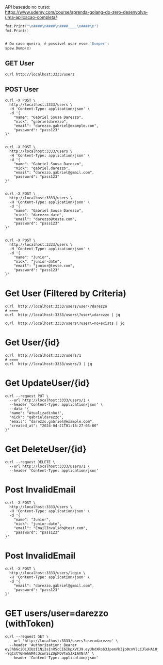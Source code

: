 API baseado no curso:  
https://www.udemy.com/course/aprenda-golang-do-zero-desenvolva-uma-aplicacao-completa/  


```go
fmt.Print("\n####\n####\n####____\n####\n")
fmt.Print()


# Ou caso queira, é possivel usar esse 'Dumper': 
spew.Dump(x)
```




## GET User
```shell
curl http://localhost:3333/users
```


## POST User
```shell
curl -X POST \
  http://localhost:3333/users \
  -H 'Content-Type: application/json' \
  -d '{
    "name": "Gabriel Sousa Darezzo",
    "nick": "gabrieldarezzo",
    "email": "darezzo.gabriel@example.com",
    "password": "pass123"
}'


curl -X POST \
  http://localhost:3333/users \
  -H 'Content-Type: application/json' \
  -d '{
    "name": "Gabriel Sousa Darezzo",
    "nick": "gabriel.darezzo",
    "email": "darezzo.gabriel@gmail.com",
    "password": "pass123"
}'


curl -X POST \
  http://localhost:3333/users \
  -H 'Content-Type: application/json' \
  -d '{
    "name": "Gabriel Sousa Darezzo",
    "nick": "darezzo-date",
    "email": "darezzo@teste.com",
    "password": "pass123"
}'


curl -X POST \
  http://localhost:3333/users \
  -H 'Content-Type: application/json' \
  -d '{
    "name": "Junior",
    "nick": "junior-date",
    "email": "junior@teste.com",
    "password": "pass123"
}'
```

# Get User (Filtered by Criteria)
```shell
curl  http://localhost:3333/users/user\?darezzo
# ====
curl  http://localhost:3333/users\?user\=darezzo | jq

curl  http://localhost:3333/users\?user\=no+exists | jq
```


# Get User/{id}
```shell
curl  http://localhost:3333/users/1
# ====
curl  http://localhost:3333/users/3 | jq
```



# Get UpdateUser/{id}
```shell
curl --request PUT \
  --url http://localhost:3333/users/1 \
  --header 'Content-Type: application/json' \
  --data '{
  "name": "Atualizadinho!",
  "nick": "gabrieldarezzo",
  "email": "darezzo.gabriel@example.com",
  "created_at": "2024-04-21T01:16:27-03:00"
}'
```

# Get DeleteUser/{id}
```shell
curl --request DELETE \
  --url http://localhost:3333/users/1 \
  --header 'Content-Type: application/json'
```


# Post InvalidEmail
```shell
curl -X POST \
  http://localhost:3333/users \
  -H 'Content-Type: application/json' \
  -d '{
    "name": "Junior",
    "nick": "junior-date",
    "email": "EmailInvalido@test.com",
    "password": "pass123"
}'
```


# Post InvalidEmail
```shell
curl -X POST \
  http://localhost:3333/users/login \
  -H 'Content-Type: application/json' \
  -d '{
    "email": "darezzo.gabriel@gmail.com",
    "password": "pass123"
}'
```




# GET users/user=darezzo (withToken)
```shell
curl --request GET \
  --url 'http://localhost:3333/users?user=darezzo' \
  --header 'Authorization: Bearer eyJhbGciOiJIUzI1NiIsInR5cCI6IkpXVCJ9.eyJhdXRob3JpemVkIjp0cnVlLCJleHAiOjE3MTM3NjU5MjQsInVzZXJJZCI6N30.bR_d--YqCxtY6HehGM4cQcwnSiZDpPQVtw5JXIAVNrA' \
  --header 'Content-Type: application/json'
```


